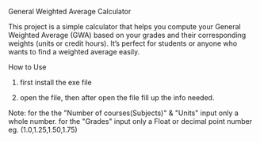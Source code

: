 General Weighted Average Calculator


This project is a simple calculator that helps you compute your General Weighted Average (GWA) based on your grades and their corresponding weights (units or credit hours). It’s perfect for students or anyone who wants to find a weighted average easily.




How to Use
1. first install the exe file

2. open the file, then after open the file fill up the info needed.

Note: 
for the the "Number of courses(Subjects)" & "Units" input only a whole number.
for the "Grades" input only a Float or decimal point number eg. (1.0,1.25,1.50,1.75)

